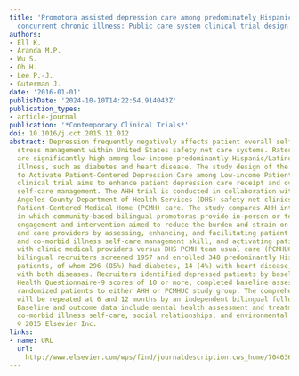 ```yaml
---
title: 'Promotora assisted depression care among predominately Hispanic patients with
  concurrent chronic illness: Public care system clinical trial design'
authors:
- Ell K.
- Aranda M.P.
- Wu S.
- Oh H.
- Lee P.-J.
- Guterman J.
date: '2016-01-01'
publishDate: '2024-10-10T14:22:54.914043Z'
publication_types:
- article-journal
publication: '*Contemporary Clinical Trials*'
doi: 10.1016/j.cct.2015.11.012
abstract: Depression frequently negatively affects patient overall self-care and social
  stress management within United States safety net care systems. Rates of major depression
  are significantly high among low-income predominantly Hispanic/Latino with chronic
  illness, such as diabetes and heart disease. The study design of the A Helping Hand
  to Activate Patient-Centered Depression Care among Low-income Patients (AHH) randomized
  clinical trial aims to enhance patient depression care receipt and overall bio-psychosocial
  self-care management. The AHH trial is conducted in collaboration with three Los
  Angeles County Department of Health Services (DHS) safety net clinics that provide
  Patient-Centered Medical Home (PCMH) care. The study compares AHH intervention (AHH)
  in which community-based bilingual promotoras provide in-person or telephone patient
  engagement and intervention aimed to reduce the burden and strain on patients, families,
  and care providers by assessing, enhancing, and facilitating patient depression
  and co-morbid illness self-care management skill, and activating patient communication
  with clinic medical providers versus DHS PCMH team usual care (PCMHUC). AHH independent
  bilingual recruiters screened 1957 and enrolled 348 predominantly Hispanic/Latino
  patients, of whom 296 (85%) had diabetes, 14 (4%) with heart disease, and 38 (11%)
  with both diseases. Recruiters identified depressed patients by baseline Patient
  Health Questionnaire-9 scores of 10 or more, completed baseline assessments, and
  randomized patients to either AHH or PCMHUC study group. The comprehensive assessments
  will be repeated at 6 and 12 months by an independent bilingual follow-up interviewer.
  Baseline and outcome data include mental health assessment and treatment receipt,
  co-morbid illness self-care, social relationships, and environmental stressor assessments.Copyright
  © 2015 Elsevier Inc.
links:
- name: URL
  url: 
    http://www.elsevier.com/wps/find/journaldescription.cws_home/704636/description#description
---
```

